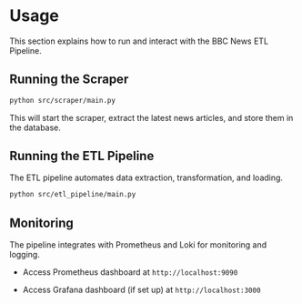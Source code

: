 # Usage

This section explains how to run and interact with the BBC News ETL Pipeline.

## Running the Scraper

```bash
python src/scraper/main.py
```

This will start the scraper, extract the latest news articles, and store them in the database.

## Running the ETL Pipeline

The ETL pipeline automates data extraction, transformation, and loading.

```bash
python src/etl_pipeline/main.py
```


## Monitoring

The pipeline integrates with Prometheus and Loki for monitoring and logging.

- Access Prometheus dashboard at `http://localhost:9090`

- Access Grafana dashboard (if set up) at `http://localhost:3000`
